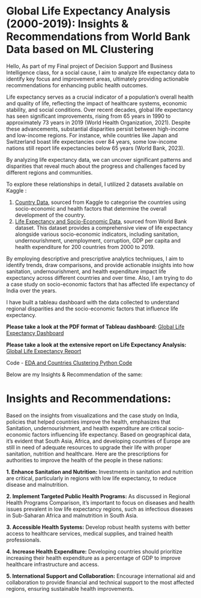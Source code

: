 # Global Life Expectancy Analysis (2000-2019): Insights & Recommendations from World Bank Data based on ML Clustering

Hello, As part of my Final project of Decision Support and Business Intelligence class, for a social cause, I aim to analyze life expectancy data to identify key focus and improvement areas, ultimately providing actionable recommendations for enhancing public health outcomes.

Life expectancy serves as a crucial indicator of a population’s overall health and quality of life, reflecting the impact of healthcare systems, economic stability, and social conditions. Over recent decades, global life expectancy has seen significant improvements, rising from 65 years in 1990 to approximately 73 years in 2019 (World Health Organization, 2021). Despite these advancements, substantial disparities persist between high-income and low-income regions. For instance, while countries like Japan and Switzerland boast life expectancies over 84 years, some low-income nations still report life expectancies below 65 years (World Bank, 2023).

By analyzing life expectancy data, we can uncover significant patterns and disparities that reveal much about the progress and challenges faced by different regions and communities. 

To explore these relationships in detail, I utilized 2 datasets available on Kaggle : 

1. [Country Data](https://www.kaggle.com/datasets/rohan0301/unsupervised-learning-on-country-data/data), sourced from Kaggle to categorise the countries using socio-economic and health factors that determine the overall development of the country.
2. [Life Expectancy and Socio-Economic Data](https://www.kaggle.com/datasets/mjshri23/life-expectancy-and-socio-economic-world-bank), sourced from World Bank dataset. This dataset provides a comprehensive view of life expectancy alongside various socio-economic indicators, including sanitation, undernourishment, unemployment, corruption, GDP per capita and health expenditure for 200 countries from 2000 to 2019. 

By employing descriptive and prescriptive analytics techniques, I aim to identify trends, draw comparisons, and provide actionable insights into how sanitation, undernourishment, and health expenditure impact life expectancy across different countries and over time. Also, I am trying to do a case study on socio-economic factors that has affected life expectancy of India over the years.

I have built a tableau dashboard with the data collected to understand regional disparities and the socio-economic factors that influence life expectancy.

**Please take a look at the PDF format of Tableau dashboard:** [Global Life Expectancy Dashboard](https://github.com/Haripriya9851/Global-Life-Expectancy-Analysis-2000-2019-Insights-from-World-Bank-Data/blob/main/Life%20Expectancy%20Analysis_Dashboard_Story.pdf)

**Please take a look at the extensive report on Life Expectancy Analysis:** [Global Life Expectancy Report](https://public.tableau.com/views/FactorsInfluencingMortalityRatesAcrosstheGlobeWorldBankDataAnalysis/WorldBankMortalityAnalysis?:language=en-US&:sid=&:display_count=n&:origin=viz_share_link)

Code - [EDA and Countries Clustering Python Code](https://github.com/Haripriya9851/Global-Life-Expectancy-Analysis-2000-2019-Insights-from-World-Bank-Data/blob/main/Clusteing%20Countries.ipynb) 

Below are my Insights & Recommendation of the same:

# Insights and Recommendations:

Based on the insights from visualizations and the case study on India, policies that helped countries improve the health, emphasizes that Sanitation, undernourishment, and health expenditure are critical socio-economic factors influencing life expectancy. Based on geographical data, it’s evident that South Asia, Africa, and developing countries of Europe are still in need of adequate resources to upgrade their life with proper sanitation, nutrition and healthcare. Here are the prescriptions for authorities to improve the health of the people in these nations:

**1.	Enhance Sanitation and Nutrition:** Investments in sanitation and nutrition are critical, particularly in regions with low life expectancy, to reduce disease and malnutrition.

**2.	Implement Targeted Public Health Programs:** As discussed in Regional Health Programs Comparison, it’s important to focus on diseases and health issues prevalent in low life expectancy regions, such as infectious diseases in Sub-Saharan Africa and malnutrition in South Asia.

**3.	Accessible Health Systems:** Develop robust health systems with better access to healthcare services, medical supplies, and trained health professionals.

**4.	Increase Health Expenditure:** Developing countries should prioritize increasing their health expenditure as a percentage of GDP to improve healthcare infrastructure and access.

**5.	International Support and Collaboration:** Encourage international aid and collaboration to provide financial and technical support to the most affected regions, ensuring sustainable health improvements.



